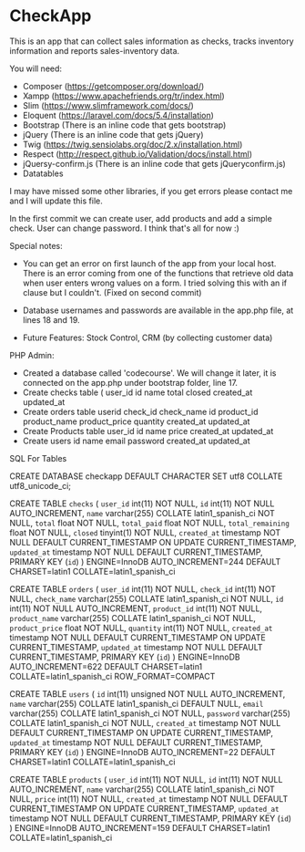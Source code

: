 # CheckApp
This is an app that can collect sales information as checks, tracks inventory information and reports sales-inventory data.

You will need:
- Composer (https://getcomposer.org/download/)
- Xampp (https://www.apachefriends.org/tr/index.html)
- Slim (https://www.slimframework.com/docs/)
- Eloquent (https://laravel.com/docs/5.4/installation)
- Bootstrap (There is an inline code that gets bootstrap)
- jQuery (There is an inline code that gets jQuery)
- Twig (https://twig.sensiolabs.org/doc/2.x/installation.html)
- Respect (http://respect.github.io/Validation/docs/install.html)
- jQuersy-confirm.js (There is an inline code that gets jQueryconfirm.js)
- Datatables 

I may have missed some other libraries, if you get errors please contact me and I will update this file. 

In the first commit we can create user, add products and add a simple check. User can change password. I think that's all for now :)

Special notes:
- You can get an error on first launch of the app from your local host. There is an error coming from one of the functions that retrieve old data when user enters wrong values on a form. I tried solving this with an if clause but I couldn't. (Fixed on second commit)

- Database usernames and passwords are available in the app.php file, at lines 18 and 19.

- Future Features: Stock Control, CRM (by collecting customer data)


PHP Admin:
- Created a database called 'codecourse'. We will change it later, it is connected on the app.php under bootstrap folder, line 17.
- Create checks table (
    user_id
    id
    name
    total
    closed
    created_at
    updated_at
- Create orders table
    userid
    check_id
    check_name
    id
    product_id
    product_name
    product_price
    quantity
    created_at
    updated_at
- Create Products table
    user_id
    id
    name
    price
    created_at
    updated_at
 - Create users
    id
    name
    email
    password
    created_at
    updated_at
    
    
SQL For Tables

CREATE DATABASE checkapp DEFAULT CHARACTER SET utf8 COLLATE utf8_unicode_ci;


CREATE TABLE `checks` (
 `user_id` int(11) NOT NULL,
 `id` int(11) NOT NULL AUTO_INCREMENT,
 `name` varchar(255) COLLATE latin1_spanish_ci NOT NULL,
 `total` float NOT NULL,
 `total_paid` float NOT NULL,
 `total_remaining` float NOT NULL,
 `closed` tinyint(1) NOT NULL,
 `created_at` timestamp NOT NULL DEFAULT CURRENT_TIMESTAMP ON UPDATE CURRENT_TIMESTAMP,
 `updated_at` timestamp NOT NULL DEFAULT CURRENT_TIMESTAMP,
 PRIMARY KEY (`id`)
) ENGINE=InnoDB AUTO_INCREMENT=244 DEFAULT CHARSET=latin1 COLLATE=latin1_spanish_ci

CREATE TABLE `orders` (
 `user_id` int(11) NOT NULL,
 `check_id` int(11) NOT NULL,
 `check_name` varchar(255) COLLATE latin1_spanish_ci NOT NULL,
 `id` int(11) NOT NULL AUTO_INCREMENT,
 `product_id` int(11) NOT NULL,
 `product_name` varchar(255) COLLATE latin1_spanish_ci NOT NULL,
 `product_price` float NOT NULL,
 `quantity` int(11) NOT NULL,
 `created_at` timestamp NOT NULL DEFAULT CURRENT_TIMESTAMP ON UPDATE CURRENT_TIMESTAMP,
 `updated_at` timestamp NOT NULL DEFAULT CURRENT_TIMESTAMP,
 PRIMARY KEY (`id`)
) ENGINE=InnoDB AUTO_INCREMENT=622 DEFAULT CHARSET=latin1 COLLATE=latin1_spanish_ci ROW_FORMAT=COMPACT

CREATE TABLE `users` (
 `id` int(11) unsigned NOT NULL AUTO_INCREMENT,
 `name` varchar(255) COLLATE latin1_spanish_ci DEFAULT NULL,
 `email` varchar(255) COLLATE latin1_spanish_ci NOT NULL,
 `password` varchar(255) COLLATE latin1_spanish_ci NOT NULL,
`created_at` timestamp NOT NULL DEFAULT CURRENT_TIMESTAMP ON UPDATE CURRENT_TIMESTAMP,
`updated_at` timestamp NOT NULL DEFAULT CURRENT_TIMESTAMP,
 PRIMARY KEY (`id`)
) ENGINE=InnoDB AUTO_INCREMENT=22 DEFAULT CHARSET=latin1 COLLATE=latin1_spanish_ci

CREATE TABLE `products` (
 `user_id` int(11) NOT NULL,
 `id` int(11) NOT NULL AUTO_INCREMENT,
 `name` varchar(255) COLLATE latin1_spanish_ci NOT NULL,
 `price` int(11) NOT NULL,
 `created_at` timestamp NOT NULL DEFAULT CURRENT_TIMESTAMP ON UPDATE CURRENT_TIMESTAMP,
 `updated_at` timestamp NOT NULL DEFAULT CURRENT_TIMESTAMP,
 PRIMARY KEY (`id`)
) ENGINE=InnoDB AUTO_INCREMENT=159 DEFAULT CHARSET=latin1 COLLATE=latin1_spanish_ci